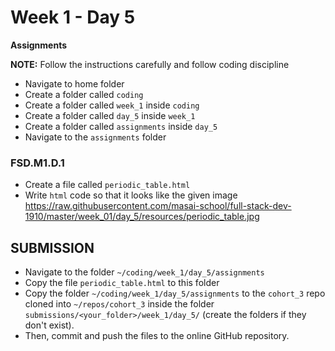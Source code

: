 # Week 1 - Day 5

**Assignments**

**NOTE:** Follow the instructions carefully and follow coding discipline

- Navigate to home folder 
- Create a folder called `coding` 
- Create a folder called `week_1` inside `coding`
- Create a folder called `day_5` inside `week_1`
- Create a folder called `assignments` inside `day_5`
- Navigate to the `assignments` folder


### FSD.M1.D.1 

- Create a file called `periodic_table.html` 
- Write `html` code so that it looks like the given image https://raw.githubusercontent.com/masai-school/full-stack-dev-1910/master/week_01/day_5/resources/periodic_table.jpg



## SUBMISSION

- Navigate to the folder `~/coding/week_1/day_5/assignments`
- Copy the file `periodic_table.html` to this folder
- Copy the folder  `~/coding/week_1/day_5/assignments` to the `cohort_3` repo cloned into `~/repos/cohort_3` inside the folder `submissions/<your_folder>/week_1/day_5/`  (create the folders if they don't exist). 
- Then, commit and push the files to the online GitHub repository.